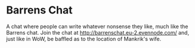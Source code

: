 # Barrens Chat
A chat where people can write whatever nonsense they like, much like the Barrens chat.
Join the chat at http://barrenschat.eu-2.evennode.com/ and, just like in WoW, be baffled as to the location of Mankrik's wife.
